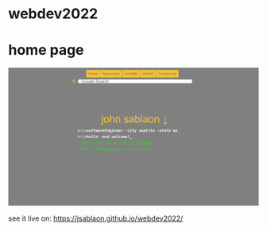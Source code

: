 # webdev2022
# home page
![alt text](https://github.com/jsablaon/webdev2022/blob/main/home.PNG?raw=true)

see it live on: https://jsablaon.github.io/webdev2022/


